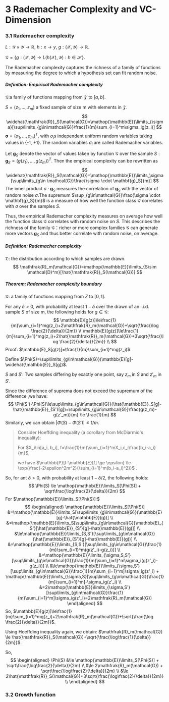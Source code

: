 # 3  Rademacher Complexity and VC-Dimension

### 3.1 Rademacher complexity

$L:\mathcal{Y}\times \mathcal{Y} \to \mathbb{R}$, $h:x \to y$, $g:(\mathcal{X},\mathcal{Y}) \to \mathbb{R}$.

$\mathcal{G}=\{g:(\mathcal{X},\mathcal{Y}) \to L(h(\mathcal X), \mathcal Y):h\in\mathcal{H}\}$.

The Rademacher complexity captures the richness of a family of functions by measuring the degree to which a hypothesis set can fit random noise.

##### Definition: Empirical Rademacher complexity

$\mathcal{G}:$a family of functions mapping from $\mathcal{Z}$ to $[a, b]$.

$S=(z_1, \dots, z_m)$ a fixed sample of size m with elements in $\mathcal{Z}$.
$$
\widehat{\mathfrak{R}}_S(\mathcal{G})=\mathop{\mathbb{E}}\limits_{\sigma}[\sup\limits_{g\in\mathcal{G}}\frac{1}{m}\sum_{i=1}^m\sigma_ig(z_i)]
$$
$\mathbf{\sigma}=(\sigma_1, \dots, \sigma_m)^T$, with $\sigma_i$s independent uniform random variables taking values in {-1, +1}. The random variables $\sigma_i$ are called Rademacher variables.

Let $\mathbf{g}_S$ denote the vector of values taken by function $\mathcal{G}$ over the sample $S:\mathbf{g}_S=(g(z_1), \dots, g(z_m))^T$. Then the empirical complexity can be rewritten as
$$
\widehat{\mathfrak{R}}_S(\mathcal{G})=\mathop{\mathbb{E}}\limits_\sigma [\sup\limits_{g\in \mathcal{G}}\frac{\sigma \cdot \mathbf{g}_S}{m}]
$$
The inner product $\sigma \cdot \mathbf{g}_S$ measures the correlation of $\mathbf{g}_S$ with the vector of random noise $\sigma$.The supremum $\sup_{g\in\mathcal{G}}\frac{\sigma \cdot \mathbf{g}_S}{m}$ is a measure of how well the function class $\mathcal{G}$ correlates with $\sigma$ over the samples $S$.

Thus, the empirical Rademacher complexity measures on average how well the function class $\mathcal{G}$ correlates with random noise on $S$. This describes the richness of the family $\mathcal{G}$：richer or more complex families $\mathcal{G}$ can generate more vectors $\mathbf{g}_S$ and thus better correlate with random noise, on average.

##### Definition: Rademacher complexity

$\mathfrak{D}$: the distribution according to which samples are drawn.
$$
\mathfrak{R}_m(\mathcal{G})=\mathop{\mathbb{E}}\limits_{S\sim \mathcal{D}^m}[\hat{\mathfrak{R}}_S(\mathcal{G})]
$$

##### Theorem: Rademacher complexity boundary

$\mathcal{G}:$ a family of functions mapping from $Z$ to $[0, 1]$.

For any $\delta>0$, with probability at least $1-\delta$ over the drawn of an i.i.d. sample $S$ of size m, the following holds for $g\in\mathcal{G}$:
$$
\mathbb{E}[g(z)]\le\frac{1}{m}\sum_{i=1}^mg(z_i)+2\mathfrak{R}_m(\mathcal{G})+\sqrt{\frac{\log \frac{2}{\delta}}{2m}} \\
\mathbb{E}[g(z)]\le\frac{1}{m}\sum_{i=1}^mg(z_i)+2\hat{\mathfrak{R}}_m(\mathcal{G})+3\sqrt{\frac{\log \frac{2}{\delta}}{2m}} \\
$$
Proof: $\mathbb{E}_S[g(z)]=\frac{1}{m}\sum_{i=1}^mg(z_i)$.

Define $\Phi(S)=\sup\limits_{g\in\mathcal{G}}(\mathbb{E}[g]-\widehat{\mathbb{E}}_S[g])$.

$S$ and $S':$ Two samples differing by exactly one point, say $z_m$ in $S$ and $z'_m$ in $S'$.

Since the difference of suprema does not exceed the supremum of the difference ,we have:
$$
\Phi(S')-\Phi(S)\le\sup\limits_{g\in\mathcal{G}}(\hat{\mathbb{E}}_S[g]-\hat{\mathbb{E}}_{S'}[g])=\sup\limits_{g\in\mathcal{G}}\frac{g(z_m)-g(z'_m)}{m} \le \frac{1}{m}
$$
Similarly, we can obtain $|\Phi(S)-\Phi(S')| \le 1/m$.

> Consider Hoeffding inequality (a corollary from McDiarmid's inequality):
>
> For $X_i\in[a_i, b_i], f=\frac{1}{m}\sum_{i=1}^mX_i,c_i\frac{b_i-a_i}{m}$, 
>
> we have $\mathbb{P}[f-\mathbb{E}[f] \ge \epsilon] \le \exp(\frac{-2\epsilon^2m^2}{\sum_{i=1}^m(b_i-a_i)^2})$ .

So, for ant $\delta>0$, with probability at least $1-\delta/2$, the following holds:
$$
\Phi(S) \le \mathop{\mathbb{E}}\limits_S[\Phi(S)] + \sqrt\frac{\log\frac{2}{\delta}}{2m}
$$
For $\mathop{\mathbb{E}}\limits_S[\Phi(S)]:$
$$
\begin{aligned}
\mathop{\mathbb{E}}\limits_S[\Phi(S)]
&=\mathop{\mathbb{E}}\limits_S[\sup\limits_{g\in\mathcal{G}}(\mathbb{E}[g]-\hat{\mathbb{E}}(g))] \\
&=\mathop{\mathbb{E}}\limits_S[\sup\limits_{g\in\mathcal{G}}\mathbb{E}_{S'}[\hat{\mathbb{E}}_{S'}[g]-\hat{\mathbb{E}}(g)]] \\
&\le\mathop{\mathbb{E}}\limits_{S,S'}[\sup\limits_{g\in\mathcal{G}}(\hat{\mathbb{E}}_{S'}[g]-\hat{\mathbb{E}}(g))] \\
&=\mathop{\mathbb{E}}\limits_{S,S'}[\sup\limits_{g\in\mathcal{G}}\frac{1}{m}\sum_{i=1}^m(g(z'_i)-g(z_i))] \\
&=\mathop{\mathbb{E}}\limits_{\sigma,S,S'}[\sup\limits_{g\in\mathcal{G}}\frac{1}{m}\sum_{i=1}^m\sigma_i(g(z'_i)-g(z_i))] \\
&\le\mathop{\mathbb{E}}\limits_{\sigma,S'}[\sup\limits_{g\in\mathcal{G}}\frac{1}{m}\sum_{i=1}^m]\sigma_ig(z'_i) + \mathop{\mathbb{E}}\limits_{\sigma,S}[\sup\limits_{g\in\mathcal{G}}\frac{1}{m}\sum_{i=1}^m]-\sigma_ig(z'_i) \\
&=2\mathop{\mathbb{E}}\limits_{\sigma,S'}[\sup\limits_{g\in\mathcal{G}}\frac{1}{m}\sum_{i=1}^m]\sigma_ig(z'_i)=2\mathfrak{R}_m(\mathcal{G})
\end{aligned}
$$
So, $\mathbb{E}[g(z)]\le\frac{1}{m}\sum_{i=1}^mg(z_i)+2\mathfrak{R}_m(\mathcal{G})+\sqrt{\frac{\log \frac{2}{\delta}}{2m}}$.

Using Hoeffding inequality again, we obtain: $\mathfrak{R}_m(\mathcal{G}) \le \hat{\mathfrak{R}}_S(\mathcal{G})+\sqrt{\frac{\log\frac{1}{\delta}}{2m}}$.

So, 
$$
\begin{aligned}
\Phi(S) &\le \mathop{\mathbb{E}}\limits_S[\Phi(S)] + \sqrt\frac{\log\frac{2}{\delta}}{2m} \\
 &\le 2\mathfrak{R}_m(\mathcal{G}) + \sqrt\frac{\log\frac{2}{\delta}}{2m} \\
 &\le 2\hat{\mathfrak{R}}_S(\mathcal{G})+3\sqrt{\frac{\log\frac{2}{\delta}}{2m}} \\
\end{aligned}
$$

### 3.2 Growth function

